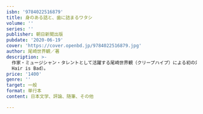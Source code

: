 ```yaml
---
isbn: '9784022516879'
title: 身のある話と、歯に詰まるワタシ
volume: ''
series: ''
publisher: 朝日新聞出版
pubdate: '2020-06-19'
cover: 'https://cover.openbd.jp/9784022516879.jpg'
author: 尾崎世界観／著
description: >-
  作家・ミュージシャン・タレントとして活躍する尾崎世界観（クリープハイプ）による初の対談集。ゲストは、加藤シゲアキ、神田伯山、最果タヒ、金原ひとみ、那須川天心、尾野真千子、椎木知仁（My
  Hair is Bad）。
price: '1400'
genre: ''
target: 一般
format: 単行本
content: 日本文学、評論、随筆、その他

---
```

